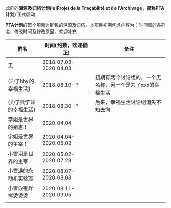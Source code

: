 此群的**溯源及归档计划(le Projet de la Traçabilité et de l'Archivage，简称PTA计划)** 正式启动

**PTA计划**的首个项目为群名的溯源及归档，本项目初期包含内容为：时间顺的各群名，修改时间及修改原因，欢迎补充

| 群名                 | 时间(约数，欢迎指正)  | 备注                                                      |
| -------------------- | --------------------- | --------------------------------------------------------- |
| 无                   | 2018.07.03-2020.04.03 |                                                           |
| (为了hhy的幸福生活)    | 2018.08.10-？         | 初期有两个讨论组的，一个无名称，另一个是为了xxx的幸福生活 |
| (为了熊学妹的幸福生活) | 2018.08.30-？         | 后来，幸福生活讨论组消失不知去向                          |
| 学姐是世界的猪崽！   | 2020.04.04            |                                                           |
| 学姐是世界的主宰！   | 2020.04.04-2020.05.02 |                                                           |
| 小雪泪是世界的主宰！ | 2020.05.02-2020.07.28 |                                                           |
| 小雪淚的永动机实验室 | 2020.08.07-2020.08.08 |                                                           |
| 小雪淚锟斤拷烫烫烫   | 2020.08.11-2020.09.05 |                                                           |
|                      |                       |                                                           |

